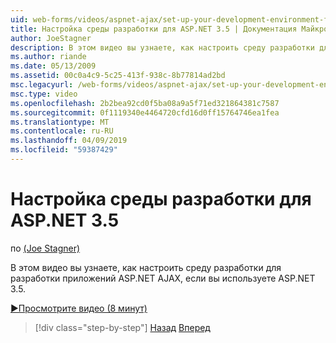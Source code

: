```yaml
---
uid: web-forms/videos/aspnet-ajax/set-up-your-development-environment-for-aspnet-35
title: Настройка среды разработки для ASP.NET 3.5 | Документация Майкрософт
author: JoeStagner
description: В этом видео вы узнаете, как настроить среду разработки для разработки приложений ASP.NET AJAX, если вы используете ASP.NET 3.5.
ms.author: riande
ms.date: 05/13/2009
ms.assetid: 00c0a4c9-5c25-413f-938c-8b77814ad2bd
msc.legacyurl: /web-forms/videos/aspnet-ajax/set-up-your-development-environment-for-aspnet-35
msc.type: video
ms.openlocfilehash: 2b2bea92cd0f5ba08a9a5f71ed321864381c7587
ms.sourcegitcommit: 0f1119340e4464720cfd16d0ff15764746ea1fea
ms.translationtype: MT
ms.contentlocale: ru-RU
ms.lasthandoff: 04/09/2019
ms.locfileid: "59387429"
---
```

# <a name="set-up-your-development-environment-for-aspnet-35"></a>Настройка среды разработки для ASP.NET 3.5

по [(Joe Stagner)](https://github.com/JoeStagner)

В этом видео вы узнаете, как настроить среду разработки для разработки приложений ASP.NET AJAX, если вы используете ASP.NET 3.5.

[&#9654;Просмотрите видео (8 минут)](https://channel9.msdn.com/Blogs/ASP-NET-Site-Videos/set-up-your-development-environment-for-aspnet-35)

> [!div class="step-by-step"]
> [Назад](how-to-dynamically-add-controls-to-a-web-page.md)
> [Вперед](set-up-your-development-environment-for-aspnet-20.md)
